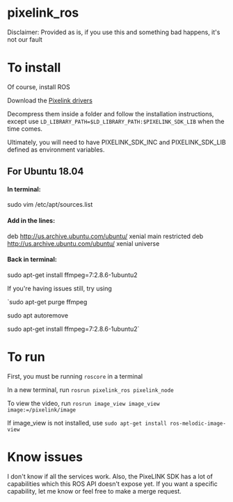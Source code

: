 # pixelink_ros
Disclaimer: Provided as is, if you use this and something bad happens, it's not our fault

# To install
Of course, install ROS

Download the [Pixelink drivers](https://storage.googleapis.com/files.pixelink.com/latest/PixeLINKSdk-for-Ubuntu16.04-PC_64-v2.3.tar.gz)

Decompress them inside a folder and follow the installation instructions, except use `LD_LIBRARY_PATH=$LD_LIBRARY_PATH:$PIXELINK_SDK_LIB` when the time comes. 

Ultimately, you will need to have PIXELINK_SDK_INC and PIXELINK_SDK_LIB defined as environment variables. 

## For Ubuntu 18.04
#### In terminal:
sudo vim /etc/apt/sources.list
#### Add in the lines:
deb http://us.archive.ubuntu.com/ubuntu/ xenial main restricted
deb http://us.archive.ubuntu.com/ubuntu/ xenial universe
#### Back in terminal:
sudo apt-get install ffmpeg=7:2.8.6-1ubuntu2

If you're having issues still, try using 

`sudo apt-get purge ffmpeg

 sudo apt autoremove
 
 sudo apt-get install ffmpeg=7:2.8.6-1ubuntu2`

# To run
First, you must be running `roscore` in a terminal

In a new terminal, run `rosrun pixelink_ros pixelink_node`

To view the video, run `rosrun image_view image_view image:=/pixelink/image`

If image_view is not installed, use `sudo apt-get install ros-melodic-image-view`

# Know issues
I don't know if all the services work. Also, the PixeLINK SDK has a lot of capabilities which this ROS API doesn't expose yet. If you want a specific capability, let me know or feel free to make a merge request.
